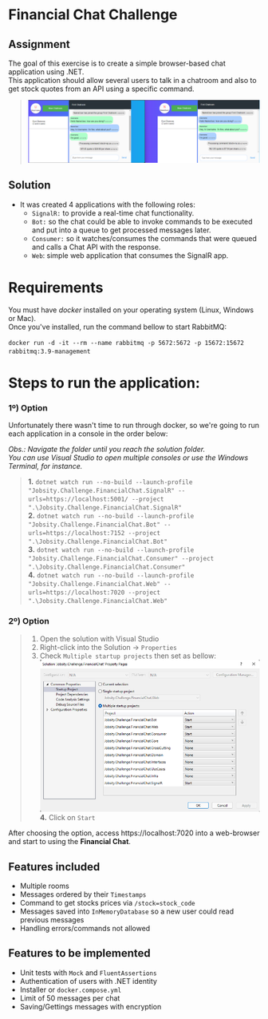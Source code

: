 # Financial Chat Challenge

## Assignment
The goal of this exercise is to create a simple browser-based chat application using .NET.  
This application should allow several users to talk in a chatroom and also to get stock quotes from an API using a specific command.

> ![Chat](/screenshots/chat_room.png?raw=true "Por hora")  

## Solution

* It was created 4 applications with the following roles:
    - `SignalR:` to provide a real-time chat functionality.
    - `Bot:` so the chat could be able to invoke commands to be executed and put into a queue to get processed messages later.
    - `Consumer:` so it watches/consumes the commands that were queued and calls a Chat API with the response.
    - `Web`: simple web application that consumes the SignalR app.

# Requirements
You must have *docker* installed on your operating system (Linux, Windows or Mac).  
Once you've installed, run the command bellow to start RabbitMQ:  

`docker run -d -it --rm --name rabbitmq -p 5672:5672 -p 15672:15672 rabbitmq:3.9-management`

# Steps to run the application:

### **1º) Option**

Unfortunately there wasn't time to run through docker, so we're going to run each application in a console in the order below:

*Obs.: Navigate the folder until you reach the solution folder.  
You can use Visual Studio to open multiple consoles or use the Windows Terminal, for instance.*

> **1.** `dotnet watch run --no-build --launch-profile "Jobsity.Challenge.FinancialChat.SignalR" --urls=https://localhost:5001/ --project ".\Jobsity.Challenge.FinancialChat.SignalR"`  
> **2.** `dotnet watch run --no-build --launch-profile "Jobsity.Challenge.FinancialChat.Bot" --urls=https://localhost:7152 --project ".\Jobsity.Challenge.FinancialChat.Bot"`  
> **3.** `dotnet watch run --no-build --launch-profile "Jobsity.Challenge.FinancialChat.Consumer" --project ".\Jobsity.Challenge.FinancialChat.Consumer"`  
> **4.** `dotnet watch run --no-build --launch-profile "Jobsity.Challenge.FinancialChat.Web" --urls=https://localhost:7020 --project ".\Jobsity.Challenge.FinancialChat.Web"`  

### **2º) Option**

> 1. Open the solution with Visual Studio  
> 2. Right-click into the Solution -> `Properties`  
> 3. Check `Multiple startup projects` then set as bellow:  
> ![Startup](/screenshots/multiple_startup.png?raw=true "Por hora")  
> **4.** Click on `Start`  

After choosing the option, access https://localhost:7020 into a web-browser and start to using the **Financial Chat**.

## Features included

- Multiple rooms
- Messages ordered by their `Timestamps`
- Command to get stocks prices via `/stock=stock_code`
- Messages saved into `InMemoryDatabase` so a new user could read previous messages
- Handling errors/commands not allowed

## Features to be implemented

- Unit tests with `Mock` and `FluentAssertions`
- Authentication of users with .NET identity
- Installer or `docker.compose.yml`
- Limit of 50 messages per chat
- Saving/Gettings messages with encryption